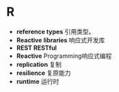 # R
- **reference types** 引用类型。
- **Reactive libraries** 响应式开发库
- **REST RESTful**
- **Reactive** Programming响应式编程
- **replication** 复制
- **resilience** 复原能力
- **runtime** 运行时